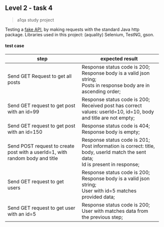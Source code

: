 
## Level 2 - task 4
> a1qa study project
> 
Testing a [fake API](https://jsonplaceholder.typicode.com/), by making requests with the standard Java http package. 
Libraries used in this project: (aquality) Selenium, TestNG, gson. 

#### test case
|  step | expected result  |
| ------------ | ------------ |
| Send GET Request to get all posts | Response status code is 200;<br> Response body is a valid json string;<br> Posts in response body are in ascending order; |
| Send GET request to get post with an id=99 | Response status code is 200;<br> Received post has correct values: userId=10, id=10, body and title are not empty; |
| Send GET request to get post with an id=150 | Response status code is 404; <br> Response body is empty; |
| Send POST request to create post with a userId=1, with random body and title | Response status code is 201;<br> Post information is correct: title, body, userId match the sent data;<br> Id is present in response;|
|Send GET request to get users | Response status code is 200; <br> Response body is a valid json string;<br>User with id=5 matches provided data;|
| Send GET request to get user with an id=5 | Response status code is 200; <br> User with matches data from the previous step;
